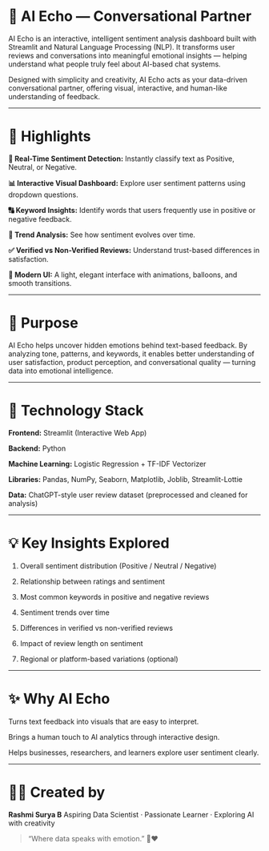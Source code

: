 # 🤖 AI Echo — Conversational Partner

AI Echo is an interactive, intelligent sentiment analysis dashboard built with Streamlit and Natural Language Processing (NLP).
It transforms user reviews and conversations into meaningful emotional insights — helping understand what people truly feel about AI-based chat systems.

Designed with simplicity and creativity, AI Echo acts as your data-driven conversational partner, offering visual, interactive, and human-like understanding of feedback.


---

# 🌟 Highlights

**💬 Real-Time Sentiment Detection:** Instantly classify text as Positive, Neutral, or Negative.

**📊 Interactive Visual Dashboard:** Explore user sentiment patterns using dropdown questions.

**🔠 Keyword Insights:** Identify words that users frequently use in positive or negative feedback.

**📆 Trend Analysis:** See how sentiment evolves over time.

**✅ Verified vs Non-Verified Reviews:** Understand trust-based differences in satisfaction.

**🎨 Modern UI:** A light, elegant interface with animations, balloons, and smooth transitions.



---

# 🧠 Purpose

AI Echo helps uncover hidden emotions behind text-based feedback.
By analyzing tone, patterns, and keywords, it enables better understanding of user satisfaction, product perception, and conversational quality — turning data into emotional intelligence.


---

# 🧰 Technology Stack

**Frontend:** Streamlit (Interactive Web App)

**Backend:** Python

**Machine Learning:** Logistic Regression + TF-IDF Vectorizer

**Libraries:** Pandas, NumPy, Seaborn, Matplotlib, Joblib, Streamlit-Lottie

**Data:** ChatGPT-style user review dataset (preprocessed and cleaned for analysis)



---

# 💡 Key Insights Explored

1. Overall sentiment distribution (Positive / Neutral / Negative)


2. Relationship between ratings and sentiment


3. Most common keywords in positive and negative reviews


4. Sentiment trends over time


5. Differences in verified vs non-verified reviews


6. Impact of review length on sentiment


7. Regional or platform-based variations (optional)




---

# ✨ Why AI Echo

Turns text feedback into visuals that are easy to interpret.

Brings a human touch to AI analytics through interactive design.

Helps businesses, researchers, and learners explore user sentiment clearly.



---

# 🧑‍💻 Created by

**Rashmi Surya B**
Aspiring Data Scientist · Passionate Learner · Exploring AI with creativity

> “Where data speaks with emotion.” 💬❤️
